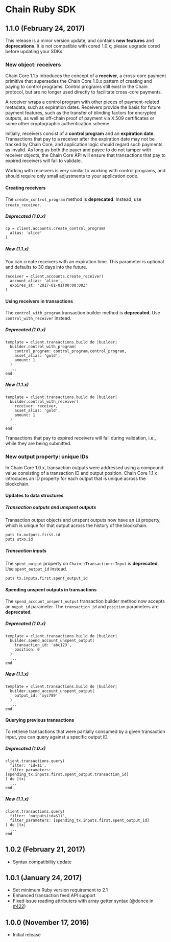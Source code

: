 # Chain Ruby SDK

## 1.1.0 (February 24, 2017)

This release is a minor version update, and contains **new features** and **deprecations**. It is not compatible with cored 1.0.x; please upgrade cored before updating your SDKs.

### New object: receivers

Chain Core 1.1.x introduces the concept of a **receiver**, a cross-core payment primitive that supersedes the Chain Core 1.0.x pattern of creating and paying to control programs. Control programs still exist in the Chain protocol, but are no longer used directly to facilitate cross-core payments.

A receiver wraps a control program with other pieces of payment-related metadata, such as expiration dates. Receivers provide the basis for future payment features, such as the transfer of blinding factors for encrypted outputs, as well as off-chain proof of payment via X.509 certificates or some other cryptographic authentication scheme.

Initially, receivers consist of a **control program** and an **expiration date**. Transactions that pay to a receiver after the expiration date may not be tracked by Chain Core, and application logic should regard such payments as invalid. As long as both the payer and payee to do not tamper with receiver objects, the Chain Core API will ensure that transactions that pay to expired receivers will fail to validate.

Working with receivers is very similar to working with control programs, and should require only small adjustments to your application code.

#### Creating receivers

The `create_control_program` method is **deprecated**. Instead, use `create_receiver`.

##### Deprecated (1.0.x)

```
cp = client.accounts.create_control_program(
  alias: 'alice'
)
```

##### New (1.1.x)

You can create receivers with an expiration time. This parameter is optional and defaults to 30 days into the future.

```
receiver = client.accounts.create_receiver(
  account_alias: 'alice',
  expires_at: '2017-01-01T00:00:00Z'
)
```

#### Using receivers in transactions

The `control_with_program` transaction builder method is **deprecated**. Use `control_with_receiver` instead.

##### Deprecated (1.0.x)

```
template = client.transactions.build do |builder|
  builder.control_with_program(
    control_program: control_program.control_program,
    asset_alias: 'gold',
    amount: 1
  )
  ...
end
```

##### New (1.1.x)

```
template = client.transactions.build do |builder|
  builder.control_with_receiver(
    receiver: receiver,
    asset_alias: 'gold',
    amount: 1
  )
  ...
end
```

Transactions that pay to expired receivers will fail during validation, i.e., while they are being submitted.

### New output property: unique IDs

In Chain Core 1.0.x, transaction outputs were addressed using a compound value consisting of a transaction ID and output position. Chain Core 1.1.x introduces an ID property for each output that is unique across the blockchain.

#### Updates to data structures

##### Transaction outputs and unspent outputs

Transaction output objects and unspent outputs now have an `id` property, which is unique for that output across the history of the blockchain.

```
puts tx.outputs.first.id
puts utxo.id
```

##### Transaction inputs

The `spent_output` property on `Chain::Transaction::Input` is **deprecated**. Use `spent_output_id` instead.

```
puts tx.inputs.first.spent_output_id
```

#### Spending unspent outputs in transactions

The `spend_account_unspent_output` transaction builder method now accepts an `ouput_id` parameter. The `transaction_id` and `position` parameters are **deprecated**.

##### Deprecated (1.0.x)

```
template = client.transactions.build do |builder|
  builder.spend_account_unspent_output(
    transaction_id: 'abc123',
    position: 0
  )
  ...
end
```

##### New (1.1.x)

```
template = client.transactions.build do |builder|
  builder.spend_account_unspent_output(
    output_id: 'xyz789'
  )
  ...
end
```

#### Querying previous transactions

To retrieve transactions that were partially consumed by a given transaction input, you can query against a specific output ID.

##### Deprecated (1.0.x)

```
client.transactions.query(
  filter: 'id=$1',
  filter_parameters: [spending_tx.inputs.first.spent_output.transaction_id]
) do |tx|
  ...
end
```

##### New (1.1.x)

```
client.transactions.query(
  filter: 'outputs(id=$1)',
  filter_parameters: [spending_tx.inputs.first.spent_output_id]
) do |tx|
  ...
end
```

## 1.0.2 (February 21, 2017)

* Syntax compatibility update

## 1.0.1 (January 24, 2017)

* Set minimum Ruby version requirement to 2.1
* Enhanced transaction feed API support
* Fixed issue reading attributers with array getter syntax (@donce in [#422](https://github.com/chain/chain/pull/422))

## 1.0.0 (November 17, 2016)

* Initial release
